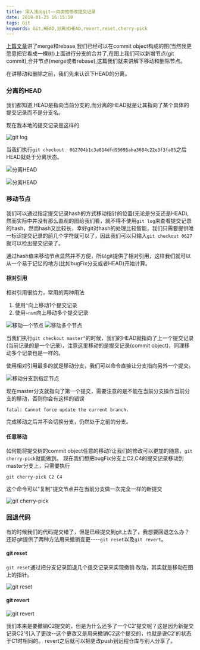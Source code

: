 ```yaml
---
title: 深入浅出git——自由的修改提交记录
date: 2019-01-25 16:15:59
tags: Git
keywords: Git,HEAD,分离式HEAD,revert,reset,cherry-pick
---
```



[上篇文章](https://generalthink.github.io/2019/01/23/understanding-git-merge-and-rebase/)讲了merge和rebase,我们已经可以在commit object构成的图(当然我更愿意把它看成一棵树)上面进行分支的合并了,在图上我们可以新增节点(git commit),合并节点(merge或者rebase),这篇我们就来讲解下移动和删除节点。

在讲移动和删除之前，我们先来认识下HEAD的分离。

### 分离的HEAD

我们都知道,HEAD是指向当前分支的,而分离的HEAD就是让其指向了某个具体的提交记录而不是分支名。

现在我本地的提交记录是这样的

![git log](/images/understanding-git/move-and-delete/git-log-status.gif)

当我们执行`git checkout  062704b1c3a814dfd95695aba3684c22e3f3fa85`之后HEAD就处于分离状态。

![分离HEAD](/images/understanding-git/move-and-delete/git-detached-head.gif)

![分离HEAD](/images/understanding-git/move-and-delete/git-detached-head-structure.gif)


### 移动节点

我们可以通过指定提交记录hash的方式移动指针的位置(无论是分支还是HEAD),然而实际中并没有那么直观的图给我们看，就不得不使用`git log`来查看提交记录的hash，然而hash又比较长，幸好git对hash的处理比较智能，我们只需要提供唯一标识提交记录的前几个字符就可以了，因此我们可以只输入`git checkout 0627`就可以检出提交记录了。

通过hash值来移动节点显然并不方便，所以git提供了相对引用，这样我们就可以从一个易于记忆的地方(比如bugFix分支或者HEAD)开始计算。


#### 相对引用

相对引用很给力，常用的两种用法
1. 使用`^`向上移动1个提交记录
2. 使用`~num`向上移动多个提交记录

![移动一个节点](/images/understanding-git/move-and-delete/git-move-one.gif)
![移动多个节点](/images/understanding-git/move-and-delete/git-move-multi.gif)

当我们执行`git checkout master^`的时候，我们的HEAD就指向了上一个提交记录(当前记录的是一个记录)，注意这里移动的是提交记录(commit object)，同理移动多个记录也是一样的。


使用相对引用最多的就是移动分支，我们可以命令直接让分支指向另外一个提交。

![移动分支到指定节点](/images/understanding-git/move-and-delete/git-move-branch.gif)

现在master分支就指向了第一个提交，需要注意的是不能在当前分支操作当前分支的移动，否则你会有这样的错误
```
fatal: Cannot force update the current branch.
```
完成移动之后并不会切换分支，仍然处于之前的分支。

#### 任意移动

如何能将提交树的commit object任意的移动?让我们的修改可以更加的随意，`git cherry-pick`就能做到。
现在我们想把bugFix分支上C2,C4的提交记录移动到master分支上，只需要执行
```
git cherry-pick C2 C4
```
这个命令可以"复制"提交节点并在当前分支做一次完全一样的新提交

![git cherry-pick](/images/understanding-git/move-and-delete/git-cherry-pick.gif)


### 回退代码

有的时候我们的代码提交错了，但是已经提交到git上去了，我想要回退怎么办？还好git提供了两种方法用来撤销变更----`git reset`以及`git revert`。

#### git reset
`git reset`通过把分支记录回退几个提交记录来实现撤销 改动，其实就是移动在图上的指针。

![git reset](/images/understanding-git/move-and-delete/git-reset.gif)

#### git revert

![git revert](/images/understanding-git/move-and-delete/git-revert.gif)

我们本来是要撤销C2提交的，但是为什么还多了一个C2'提交呢？这是因为新提交记录C2'引入了更改--这个更改又是用来撤销C2这个提交的，也就是说C2'的状态于C1时相同的。
revert之后就可以把更改push到远程仓库与别人分享了。


